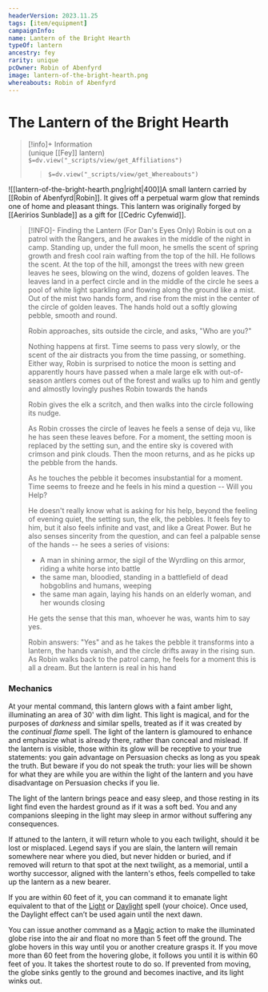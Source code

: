 ```yaml
---
headerVersion: 2023.11.25
tags: [item/equipment]
campaignInfo:
name: Lantern of the Bright Hearth
typeOf: lantern
ancestry: fey
rarity: unique
pcOwner: Robin of Abenfyrd
image: lantern-of-the-bright-hearth.png
whereabouts: Robin of Abenfyrd
---
```

# The Lantern of the Bright Hearth
>[!info]+ Information  
> (unique [[Fey]] lantern)  
> `$=dv.view("_scripts/view/get_Affiliations")`  
>> `$=dv.view("_scripts/view/get_Whereabouts")`

![[lantern-of-the-bright-hearth.png|right|400]]A small lantern carried by [[Robin of Abenfyrd|Robin]]. It gives off a perpetual warm glow that reminds one of home and pleasant things. This lantern was originally forged by [[Aeririos Sunblade]] as a gift for [[Cedric Cyfenwid]]. 

> [!INFO]- Finding the Lantern (For Dan's Eyes Only)
> Robin is out on a patrol with the Rangers, and he awakes in the middle of the night in camp. Standing up, under the full moon, he smells the scent of spring growth and fresh cool rain wafting from the top of the hill. He follows the scent. At the top of the hill, amongst the trees with new green leaves he sees, blowing on the wind, dozens of golden leaves. The leaves land in a perfect circle and in the middle of the circle he sees a pool of white light sparkling and flowing along the ground like a mist. Out of the mist two hands form, and rise from the mist in the center of the circle of golden leaves. The hands hold out a softly glowing pebble, smooth and round. 
> 
> Robin approaches, sits outside the circle, and asks, "Who are you?"
> 
> Nothing happens at first. Time seems to pass very slowly, or the scent of the air distracts you from the time passing, or something. Either way, Robin is surprised to notice the moon is setting and apparently hours have passed when a male large elk with out-of-season antlers comes out of the forest and walks up to him and gently and almostly lovingly pushes Robin towards the hands
> 
> Robin gives the elk a scritch, and then walks into the circle following its nudge.
> 
> As Robin crosses the circle of leaves he feels a sense of deja vu, like he has seen these leaves before. For a moment, the setting moon is replaced by the setting sun, and the entire sky is covered with crimson and pink clouds. Then the moon returns, and as he picks up the pebble from the hands.
> 
>  As he touches the pebble it becomes insubstantial for a moment. Time seems to freeze and he feels in his mind a question -- Will you Help? 
>  
>  He doesn't really know what is asking for his help, beyond the feeling of evening quiet, the setting sun, the elk, the pebbles. It feels fey to him, but it also feels infinite and vast, and like a Great Power. But he also senses sincerity from the question, and can feel a palpable sense of the hands -- he sees a series of visions:
>  
> * A man in shining armor, the sigil of the Wyrdling on this armor, riding a white horse into battle
> * the same man, bloodied, standing in a battlefield of dead hobgoblins and humans, weeping 
> * the same man again, laying his hands on an elderly woman, and her wounds closing
>
>He gets the sense that this man, whoever he was, wants him to say yes.
>
>Robin answers: "Yes" and as he takes the pebble it transforms into a lantern, the hands vanish, and the circle drifts away in the rising sun. As Robin walks back to the patrol camp, he feels for a moment this is all a dream. But the lantern is real in his hand

### Mechanics
At your mental command, this lantern glows with a faint amber light, illuminating an area of 30' with dim light. This light is magical, and for the purposes of _darkness_ and similar spells, treated as if it was created by the _continual flame_ spell. The light of the lantern is glamoured to enhance and emphasize what is already there, rather than conceal and mislead. If the lantern is visible, those within its glow will be receptive to your true statements: you gain advantage on Persuasion checks as long as you speak the truth. But beware if you do not speak the truth: your lies will be shown for what they are while you are within the light of the lantern and you have disadvantage on Persuasion checks if you lie.

The light of the lantern brings peace and easy sleep, and those resting in its light find even the hardest ground as if it was a soft bed. You and any companions sleeping in the light may sleep in armor without suffering any consequences.

If attuned to the lantern, it will return whole to you each twilight, should it be lost or misplaced. Legend says if you are slain, the lantern will remain somewhere near where you died, but never hidden or buried, and if removed will return to that spot at the next twilight, as a memorial, until a worthy successor, aligned with the lantern's ethos, feels compelled to take up the lantern as a new bearer.

If you are within 60 feet of it, you can command it to emanate light equivalent to that of the [Light](https://www.dndbeyond.com/spells/2618996-light) or [Daylight](https://www.dndbeyond.com/spells/2619083-daylight) spell (your choice). Once used, the Daylight effect can’t be used again until the next dawn.

You can issue another command as a [Magic](https://www.dndbeyond.com/sources/dnd/free-rules/rules-glossary#MagicAction) action to make the illuminated globe rise into the air and float no more than 5 feet off the ground. The globe hovers in this way until you or another creature grasps it. If you move more than 60 feet from the hovering globe, it follows you until it is within 60 feet of you. It takes the shortest route to do so. If prevented from moving, the globe sinks gently to the ground and becomes inactive, and its light winks out.